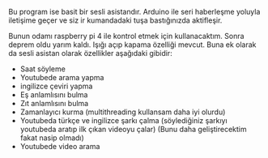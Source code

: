 Bu program ise basit bir sesli asistandır. Arduino ile seri haberleşme yoluyla iletişime geçer ve siz ir kumandadaki tuşa bastığınızda aktifleşir. 

Bunun odamı raspberry pi 4 ile kontrol etmek için kullanacaktım. Sonra deprem oldu yarım kaldı. Işığı açıp kapama özelliği mevcut. Buna ek olarak da sesli asistan olarak özellikler aşağıdaki gibidir:

- Saat söyleme
- Youtubede arama yapma
- ingilizce çeviri yapma
- Eş anlamlısını bulma 
- Zıt anlamlısını bulma
- Zamanlayıcı kurma (multithreading kullansam daha iyi olurdu)
- Youtubeda türkçe ve ingilizce şarkı çalma (söylediğiniz şarkıyı youtubeda aratıp ilk çıkan videoyu çalar) (Bunu daha geliştirecektim fakat nasip olmadı)
- Youtubede video arama
